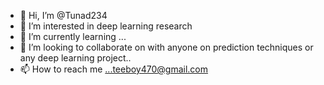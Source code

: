 - 👋 Hi, I’m @Tunad234
- 👀 I’m interested in deep learning research 
- 🌱 I’m currently learning ...
- 💞️ I’m looking to collaborate on with anyone on prediction techniques or any deep learning project..
- 📫 How to reach me ...teeboy470@gmail.com

<!---
Tunad234/Tunad234 is a ✨ special ✨ repository because its `README.md` (this file) appears on your GitHub profile.
You can click the Preview link to take a look at your changes.
--->
